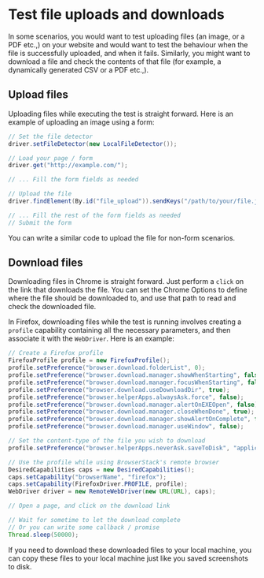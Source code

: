 # Test file uploads and downloads
In some scenarios, you would want to test uploading files (an image, or a PDF etc.,) on your website and would want to test the behaviour when the file is successfully uploaded, and when it fails. Similarly, you might want to download a file and check the contents of that file (for example, a dynamically generated CSV or a PDF etc.,).


## Upload files
Uploading files while executing the test is straight forward. Here is an example of uploading an image using a form:

```java
// Set the file detector
driver.setFileDetector(new LocalFileDetector());

// Load your page / form
driver.get("http://example.com/");

// ... Fill the form fields as needed

// Upload the file
driver.findElement(By.id("file_upload")).sendKeys("/path/to/your/file.jpg");

// ... Fill the rest of the form fields as needed
// Submit the form
```

You can write a similar code to upload the file for non-form scenarios.

## Download files
Downloading files in Chrome is straight forward. Just perform a `click` on the link that downloads the file. You can set the Chrome Options to define where the file should be downloaded to, and use that path to read and check the downloaded file.

In Firefox, downloading files while the test is running involves creating a `profile` capability containing all the necessary parameters, and then associate it with the `WebDriver`. Here is an example:

```java
// Create a Firefox profile
FirefoxProfile profile = new FirefoxProfile();
profile.setPreference("browser.download.folderList", 0);
profile.setPreference("browser.download.manager.showWhenStarting", false);
profile.setPreference("browser.download.manager.focusWhenStarting", false);
profile.setPreference("browser.download.useDownloadDir", true);
profile.setPreference("browser.helperApps.alwaysAsk.force", false);
profile.setPreference("browser.download.manager.alertOnEXEOpen", false);
profile.setPreference("browser.download.manager.closeWhenDone", true);
profile.setPreference("browser.download.manager.showAlertOnComplete", false);
profile.setPreference("browser.download.manager.useWindow", false);

// Set the content-type of the file you wish to download
profile.setPreference("browser.helperApps.neverAsk.saveToDisk", "application/octet-stream");

// Use the profile while using BrowserStack's remote browser
DesiredCapabilities caps = new DesiredCapabilities();
caps.setCapability("browserName", "firefox");
caps.setCapability(FirefoxDriver.PROFILE, profile);
WebDriver driver = new RemoteWebDriver(new URL(URL), caps);

// Open a page, and click on the download link

// Wait for sometime to let the download complete
// Or you can write some callback / promise
Thread.sleep(50000);
```

If you need to download these downloaded files to your local machine, you can copy these files to your local machine just like you saved screenshots to disk.
